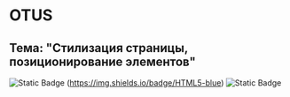 # OTUS

## Тема: "Стилизация страницы, позиционирование элементов"

![Static Badge](https://img.shields.io/badge/logo-javascript-yellow?logo=javascript)
(https://img.shields.io/badge/HTML5-blue)
![Static Badge](https://img.shields.io/badge/CSS3-blue)
